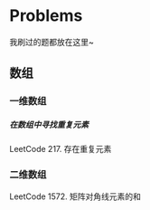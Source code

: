# Problems
我刷过的题都放在这里~

## 数组

### 一维数组

##### 在数组中寻找重复元素

LeetCode 217. 存在重复元素

### 二维数组

LeetCode 1572. 矩阵对角线元素的和
